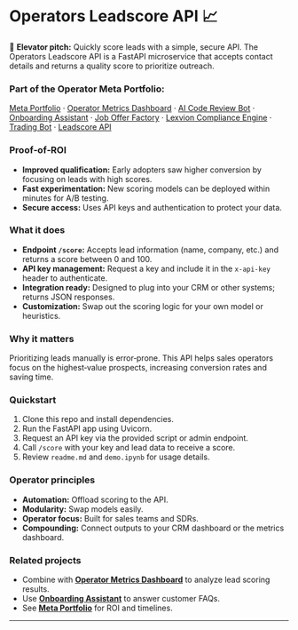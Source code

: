 # Operators Leadscore API 📈

🚀 **Elevator pitch:** Quickly score leads with a simple, secure API. The Operators Leadscore API is a FastAPI microservice that accepts contact details and returns a quality score to prioritize outreach.

### Part of the Operator Meta Portfolio:
[Meta Portfolio](https://github.com/Bigmannot23/meta_portfolio) · [Operator Metrics Dashboard](https://github.com/Bigmannot23/operator_metrics_dashboard) · [AI Code Review Bot](https://github.com/Bigmannot23/ai_code_review_bot) · [Onboarding Assistant](https://github.com/Bigmannot23/Onboarding_Assistant) · [Job Offer Factory](https://github.com/Bigmannot23/job_offer_factory_autorun) · [Lexvion Compliance Engine](https://github.com/Bigmannot23/lexvion) · [Trading Bot](https://github.com/Bigmannot23/lexvion_trading_bot_full_auto) · [Leadscore API](#)

### Proof‑of‑ROI
- **Improved qualification:** Early adopters saw higher conversion by focusing on leads with high scores.
- **Fast experimentation:** New scoring models can be deployed within minutes for A/B testing.
- **Secure access:** Uses API keys and authentication to protect your data.

### What it does
- **Endpoint `/score`:** Accepts lead information (name, company, etc.) and returns a score between 0 and 100.
- **API key management:** Request a key and include it in the `x-api-key` header to authenticate.
- **Integration ready:** Designed to plug into your CRM or other systems; returns JSON responses.
- **Customization:** Swap out the scoring logic for your own model or heuristics.

### Why it matters
Prioritizing leads manually is error‑prone. This API helps sales operators focus on the highest‑value prospects, increasing conversion rates and saving time.

### Quickstart
1. Clone this repo and install dependencies.
2. Run the FastAPI app using Uvicorn.
3. Request an API key via the provided script or admin endpoint.
4. Call `/score` with your key and lead data to receive a score.
5. Review `readme.md` and `demo.ipynb` for usage details.

### Operator principles
- **Automation:** Offload scoring to the API.
- **Modularity:** Swap models easily.
- **Operator focus:** Built for sales teams and SDRs.
- **Compounding:** Connect outputs to your CRM dashboard or the metrics dashboard.

### Related projects
- Combine with **[Operator Metrics Dashboard](https://github.com/Bigmannot23/operator_metrics_dashboard)** to analyze lead scoring results.
- Use **[Onboarding Assistant](https://github.com/Bigmannot23/Onboarding_Assistant)** to answer customer FAQs.
- See **[Meta Portfolio](https://github.com/Bigmannot23/meta_portfolio)** for ROI and timelines.

---
